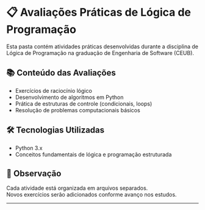 # 📋 Avaliações Práticas de Lógica de Programação

Esta pasta contém atividades práticas desenvolvidas durante a disciplina de Lógica de Programação na graduação de Engenharia de Software (CEUB).

## 📚 Conteúdo das Avaliações

- Exercícios de raciocínio lógico
- Desenvolvimento de algoritmos em Python
- Prática de estruturas de controle (condicionais, loops)
- Resolução de problemas computacionais básicos

## 🛠️ Tecnologias Utilizadas

- Python 3.x
- Conceitos fundamentais de lógica e programação estruturada

## 📌 Observação

Cada atividade está organizada em arquivos separados.  
Novos exercícios serão adicionados conforme avanço nos estudos.

---
